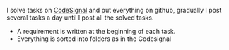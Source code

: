 I solve tasks on <a href="https://app.codesignal.com" target="_blank">CodeSignal</a> and put everything on github, gradually I post several tasks a day until I post all the solved tasks.
* А requirement is written аt the beginning of each task.
* Everything is sorted into folders as in the Codesignal